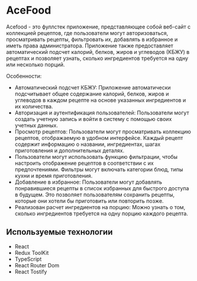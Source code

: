 # AceFood

Acefood - это фуллстек приложение, представляющее собой веб-сайт с коллекцией рецептов, где пользователи могут авторизоваться, просматривать рецепты, фильтровать их, добавлять в избранное и иметь права администратора.
Приложение также предоставляет автоматический подсчет калорий, белков, жиров и углеводов (КБЖУ) в рецептах и позволяет узнать, сколько ингредиентов требуется на одну или несколько порций.

Особенности:
- Автоматический подсчет КБЖУ: Приложение автоматически подсчитывает общее содержание калорий, белков, жиров и углеводов в каждом рецепте на основе указанных ингредиентов и их количества. 
- Авторизация и аутентификация пользователей: Пользователи могут создать учетную запись и войти в систему с помощью своих учетных данных.
- Просмотр рецептов: Пользователи могут просматривать коллекцию рецептов, отображаемую в удобном интерфейсе. Каждый рецепт содержит информацию о названии, ингредиентах, шагах приготовления и дополнительных деталях.
- Пользователи могут использовать функцию фильтрации, чтобы настроить отображение рецептов в соответствии с их предпочтениями. Фильтры могут включать категории блюд, типы кухни и время приготовления.
- Добавление в избранное: Пользователи могут добавлять понравившиеся рецепты в список избранных для быстрого доступа в будущем. Это позволяет пользователям сохранить рецепты, которые они хотели бы приготовить или повторить позже.
- Реализован расчет ингредиентов на порцию: Можно узнать о том, сколько ингредиентов требуется на одну порцию каждого рецепта.

## Используемые технологии

- React
- Redux ToolKit
- TypeScript
- React Router Dom
- React Tostify
